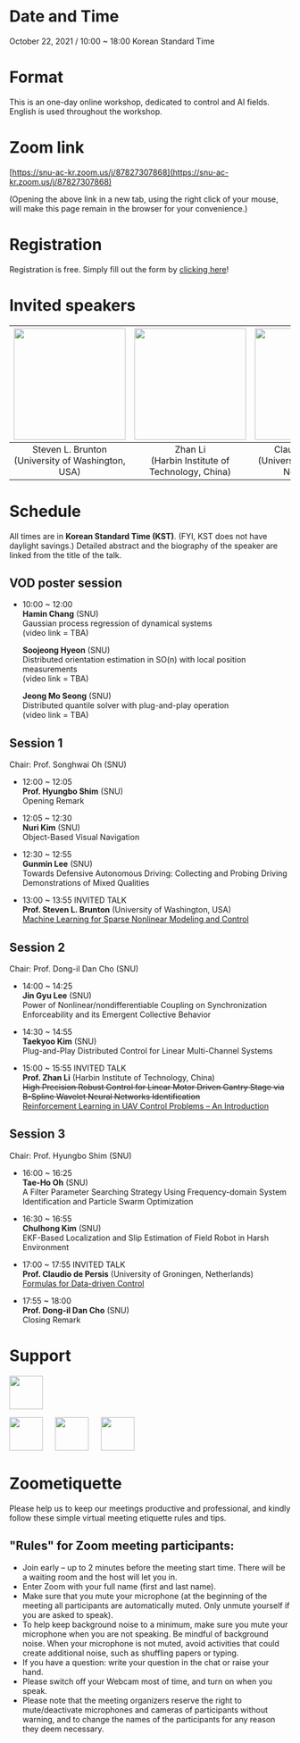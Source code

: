 
# Date and Time

October 22, 2021 / 10:00 ~ 18:00 Korean Standard Time 

# Format

This is an one-day online workshop, dedicated to control and AI fields. 
English is used throughout the workshop.

# Zoom link

[https://snu-ac-kr.zoom.us/j/87827307868](https://snu-ac-kr.zoom.us/j/87827307868)

(Opening the above link in a new tab, using the right click of your mouse, will make this page remain in the browser for your convenience.)

# Registration

Registration is free. Simply fill out the form by [clicking here](https://docs.google.com/forms/d/e/1FAIpQLSdvDSo2zXgGVEOlqz3kW3DG5WVRPVUBpnJNx5Isp_im8yIVCw/viewform?usp=sf_link)!


# Invited speakers

| <img src="{{site.baseurl}}/image/Steve4smallCroppedJPG.jpg" height="200"> | <img src="{{site.baseurl}}/image/Li.jpeg" height="200"> | <img src="{{site.baseurl}}/image/claudio_low.jpg" height="200"> | 
| :-: | :-: | :-: |
| Steven L. Brunton <br /> (University of Washington, USA) | Zhan Li <br /> (Harbin Institute of Technology, China) | Claudio de Persis <br /> (University of Groningen, Netherlands) |

# Schedule

All times are in **Korean Standard Time (KST)**. (FYI, KST does not have daylight savings.) 
Detailed abstract and the biography of the speaker are linked from the title of the talk.

## VOD poster session

- 10:00 ~ 12:00  
  **Hamin Chang**	(SNU)  
  Gaussian process regression of dynamical systems  
  (video link = TBA)  
  
  **Soojeong Hyeon** (SNU)  
  Distributed orientation estimation in SO(n) with local position measurements  
  (video link = TBA)  
  
  **Jeong Mo Seong** (SNU)  
  Distributed quantile solver with plug-and-play operation  
  (video link = TBA)

## Session 1
Chair: Prof. Songhwai Oh (SNU)

- 12:00 ~ 12:05  
 **Prof. Hyungbo Shim** (SNU)  
 Opening Remark  
 
- 12:05 ~ 12:30  
 **Nuri Kim** (SNU)  
 Object-Based Visual Navigation
 
- 12:30 ~ 12:55  
 **Gunmin Lee** (SNU)  
 Towards Defensive Autonomous Driving: Collecting and Probing Driving Demonstrations of Mixed Qualities
 
- 13:00 ~ 13:55  INVITED TALK  
 **Prof. Steven L. Brunton** (University of Washington, USA)  
 [Machine Learning for Sparse Nonlinear Modeling and Control](/invited1.md)

## Session 2
Chair: Prof. Dong-il Dan Cho (SNU)

- 14:00 ~ 14:25  
 **Jin Gyu Lee** (SNU)  
 Power of Nonlinear/nondifferentiable Coupling on Synchronization Enforceability and its Emergent Collective Behavior
 
- 14:30 ~ 14:55  
 **Taekyoo Kim** (SNU)  
 Plug-and-Play Distributed Control for Linear Multi-Channel Systems
 
- 15:00 ~ 15:55  INVITED TALK  
 **Prof. Zhan Li** (Harbin Institute of Technology, China)  
 ~~High Precision Robust Control for Linear Motor Driven Gantry Stage via B-Spline Wavelet Neural Networks Identification~~  
 [Reinforcement Learning in UAV Control Problems – An Introduction](/invited2.md)
 
## Session 3
Chair: Prof. Hyungbo Shim (SNU)

- 16:00 ~ 16:25  
 **Tae-Ho Oh** (SNU)  
 A Filter Parameter Searching Strategy Using Frequency-domain System Identification and Particle Swarm Optimization
 
- 16:30 ~ 16:55  
 **Chulhong Kim** (SNU)  
 EKF-Based Localization and Slip Estimation of Field Robot in Harsh Environment
 
- 17:00 ~ 17:55  INVITED TALK  
 **Prof. Claudio de Persis** (University of Groningen, Netherlands)  
 [Formulas for Data-driven Control](/invited3.md)
 
- 17:55 ~ 18:00  
 **Prof. Dong-il Dan Cho** (SNU)  
 Closing Remark


# Support

<img src="{{site.baseurl}}/image/logo-bk21it.png" height="60">

<img src="{{site.baseurl}}/image/NML.jfif" height="60"> &emsp; <img src="{{site.baseurl}}/image/RLLAB.jpg" height="60"> &emsp; <img src="{{site.baseurl}}/image/CDSL.jpg" height="60">


# Zoometiquette

Please help us to keep our meetings productive and professional, and kindly follow these simple virtual meeting etiquette rules and tips.

## "Rules" for Zoom meeting participants:
- Join early – up to 2 minutes before the meeting start time. There will be a waiting room and the host will let you in.
- Enter Zoom with your full name (first and last name).
- Make sure that you mute your microphone (at the beginning of the meeting all participants are automatically muted. Only unmute yourself if you are asked to speak).
- To help keep background noise to a minimum, make sure you mute your microphone when you are not speaking. Be mindful of background noise. When your microphone is not muted, avoid activities that could create additional noise, such as shuffling papers or typing.
- If you have a question: write your question in the chat or raise your hand.
- Please switch off your Webcam most of time, and turn on when you speak.
- Please note that the meeting organizers reserve the right to mute/deactivate microphones and cameras of participants without warning, and to change the names of the participants for any reason they deem necessary.


